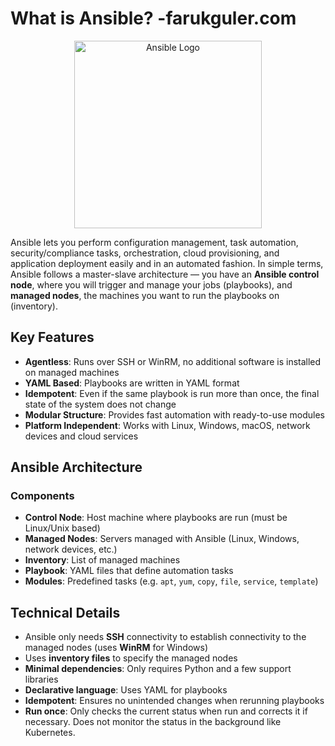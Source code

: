 # What is Ansible? -farukguler.com

<p align="center">
  <img src="https://blog.noblinkyblinky.com/wp-content/uploads/2020/05/highres_467012712.png" alt="Ansible Logo" width="300"/>
</p>

Ansible lets you perform configuration management, task automation, security/compliance tasks, orchestration, cloud provisioning, and application deployment easily and in an automated fashion. In simple terms, Ansible follows a master-slave architecture — you have an **Ansible control node**, where you will trigger and manage your jobs (playbooks), and **managed nodes**, the machines you want to run the playbooks on (inventory). 

## Key Features

- **Agentless**: Runs over SSH or WinRM, no additional software is installed on managed machines
- **YAML Based**: Playbooks are written in YAML format
- **Idempotent**: Even if the same playbook is run more than once, the final state of the system does not change
- **Modular Structure**: Provides fast automation with ready-to-use modules
- **Platform Independent**: Works with Linux, Windows, macOS, network devices and cloud services

## Ansible Architecture

### Components
- **Control Node**: Host machine where playbooks are run (must be Linux/Unix based)
- **Managed Nodes**: Servers managed with Ansible (Linux, Windows, network devices, etc.)
- **Inventory**: List of managed machines
- **Playbook**: YAML files that define automation tasks
- **Modules**: Predefined tasks (e.g. `apt`, `yum`, `copy`, `file`, `service`, `template`)

## Technical Details
- Ansible only needs **SSH** connectivity to establish connectivity to the managed nodes (uses **WinRM** for Windows)
- Uses **inventory files** to specify the managed nodes
- **Minimal dependencies**: Only requires Python and a few support libraries
- **Declarative language**: Uses YAML for playbooks
- **Idempotent**: Ensures no unintended changes when rerunning playbooks
- **Run once**: Only checks the current status when run and corrects it if necessary. Does not monitor the status in the background like Kubernetes.


